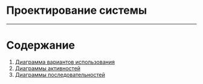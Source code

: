 # Проектирование системы
---
# Содержание

1. [Диаграмма вариантов использования](https://github.com/BrushkouMatvey/Study-Organizer/tree/master/docs/System_design/Use_case)
2. [Диаграммы активностей](https://github.com/BrushkouMatvey/Study-Organizer/tree/master/docs/System_design/Activity)
3. [Диаграммы последовательностей](https://github.com/BrushkouMatvey/Study-Organizer/tree/master/docs/System_design/Sequence)         
